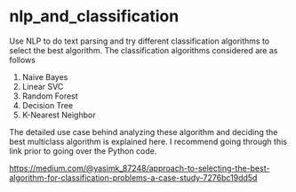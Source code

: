 # nlp_and_classification
Use NLP to do text parsing and try different classification algorithms to select the best algorithm.  The classification algorithms considered are as follows
1) Naive Bayes
2) Linear SVC
3) Random Forest
4) Decision Tree
5) K-Nearest Neighbor

The detailed use case behind analyzing these algorithm and deciding the best multiclass algorithm is explained here. I recommend going through this link prior to going over the Python code. 

https://medium.com/@yasimk_87248/approach-to-selecting-the-best-algorithm-for-classification-problems-a-case-study-7276bc19dd5d
